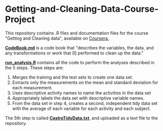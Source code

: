 # Getting-and-Cleaning-Data-Course-Project
This repository contains .R files and documentation files for the course "Getting and Cleaning data", available on <a href="https://www.coursera.org/">Coursera.</a>

<b>[CodeBook.md](CodeBook.md)</b> is a code book that "describes the variables, the data, and any transformations or work that [I] performed to clean up the data."

<b>[run_analysis.R](run_analysis.R)</b> contains all the code to perform the analyses described in the 5 steps. These steps are:

1. Merges the training and the test sets to create one data set.
2. Extracts only the measurements on the mean and standard deviation for each measurement.
3. Uses descriptive activity names to name the activities in the data set
4. Appropriately labels the data set with descriptive variable names.
5. From the data set in step 4, creates a second, independent tidy data set with the average of each variable for each activity and each subject.

The 5th step is called <b>[CastroTidyData.txt](CastroTidyData.txt)</b>, and uploaded as a text file to the repository.
